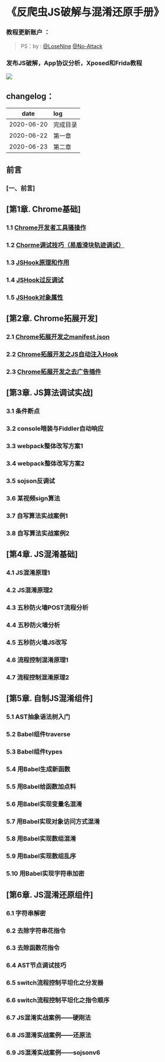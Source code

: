 # 《反爬虫JS破解与混淆还原手册》

### 教程更新账户  ：
>PS：by : [@LoseNine](https://github.com/LoseNine)  [@No-Attack](https://github.com/No-Attack) <br/>

### 发布JS破解，App协议分析，Xposed和Frida教程
![](https://mmbiz.qpic.cn/mmbiz_jpg/PAFHVZCvStuRWU5jDNFTPzxURY7dXaDpzwlb3YW6hW6KgjtbVgicfwKtoqaoNSGBIfYoZeqic1NkJtibU1Cs9WVBQ/640?wx_fmt=jpeg&tp=webp&wxfrom=5&wx_lazy=1&wx_co=1)


## changelog：

|date|log|
|:-:|:-|
|2020-06-20|完成目录|
|2020-06-22|第一章|
|2020-06-23|第二章|

## 前言
### [一、前言]

## [第1章. Chrome基础]
### 1.1 [Chrome开发者工具骚操作](https://github.com/LoseNine/Restore-JS/blob/master/1.Chrome%E5%9F%BA%E7%A1%80/1.1Chrome%E5%BC%80%E5%8F%91%E8%80%85%E5%B7%A5%E5%85%B7%E9%AA%9A%E6%93%8D%E4%BD%9C.md)
### 1.2 [Chorme调试技巧（易盾滑块轨迹调试）](https://github.com/LoseNine/Restore-JS/blob/master/1.Chrome%E5%9F%BA%E7%A1%80/1.2Chrome%E8%B0%83%E8%AF%95%E6%8A%80%E5%B7%A7%EF%BC%88%E6%9F%90%E6%98%93%E6%BB%91%E5%9D%97%EF%BC%89.md)
### 1.3 [JSHook原理和作用](https://github.com/LoseNine/Restore-JS/blob/master/1.Chrome%E5%9F%BA%E7%A1%80/1.3JS%20Hook%E5%8E%9F%E7%90%86%E4%B8%8E%E4%BD%9C%E7%94%A8.md)
### 1.4 [JSHook过反调试](https://github.com/LoseNine/Restore-JS/blob/master/1.Chrome%E5%9F%BA%E7%A1%80/1.4JS%20Hook%E8%BF%87%E5%8F%8D%E8%B0%83%E8%AF%95.md)
### 1.5 [JSHook对象属性](https://github.com/LoseNine/Restore-JS/blob/master/1.Chrome%E5%9F%BA%E7%A1%80/1.5JS%20Hook%E5%AF%B9%E8%B1%A1%E5%B1%9E%E6%80%A7.md)

## [第2章. Chrome拓展开发]
### 2.1 [Chrome拓展开发之manifest.json](https://github.com/LoseNine/Restore-JS/blob/master/2.Chrome%E6%8B%93%E5%B1%95%E5%BC%80%E5%8F%91/2.1Chrome%E6%8B%93%E5%B1%95%E5%BC%80%E5%8F%91%E4%B9%8Bmanifest.json.md)
### 2.2 [Chrome拓展开发之JS自动注入Hook](https://github.com/LoseNine/Restore-JS/blob/master/2.Chrome%E6%8B%93%E5%B1%95%E5%BC%80%E5%8F%91/2.2Chrome%E6%8B%93%E5%B1%95%E5%BC%80%E5%8F%91%E4%B9%8B%E8%87%AA%E5%8A%A8%E6%B3%A8%E5%85%A5Hook.md)
### 2.3 [Chrome拓展开发之去广告插件](https://github.com/LoseNine/Restore-JS/blob/master/2.Chrome%E6%8B%93%E5%B1%95%E5%BC%80%E5%8F%91/2.3Chrome%E6%8B%93%E5%B1%95%E5%BC%80%E5%8F%91%E4%B9%8B%E5%8E%BB%E5%B9%BF%E5%91%8A.md)

## [第3章. JS算法调试实战]
### 3.1 条件断点
### 3.2 console暗装与Fiddler自动响应
### 3.3 webpack整体改写方案1
### 3.4 webpack整体改写方案2
### 3.5 sojson反调试
### 3.6 某视频sign算法
### 3.7 自写算法实战案例1
### 3.8 自写算法实战案例2

## [第4章. JS混淆基础]
### 4.1 JS混淆原理1
### 4.2 JS混淆原理2
### 4.3 五秒防火墙POST流程分析
### 4.4 五秒防火墙分析
### 4.5 五秒防火墙JS改写
### 4.6 流程控制混淆原理1
### 4.7 流程控制混淆原理2

## [第5章. 自制JS混淆组件]
### 5.1 AST抽象语法树入门
### 5.2 Babel组件traverse
### 5.3 Babel组件types
### 5.4 用Babel生成新函数
### 5.5 用Babel给函数加点料
### 5.6 用Babel实现变量名混淆
### 5.7 用Babel实现对象访问方式混淆
### 5.8 用Babel实现数组混淆
### 5.9 用Babel实现数组乱序
### 5.10 用Babel实现字符串加密

## [第6章. JS混淆还原组件]
### 6.1 字符串解密
### 6.2 去除字符串花指令
### 6.3 去除函数花指令
### 6.4 AST节点调试技巧
### 6.5 switch流程控制平坦化之分发器
### 6.6 switch流程控制平坦化之指令顺序
### 6.7 JS混淆实战案例——硬刚法
### 6.8 JS混淆实战案例——还原法
### 6.9 JS混淆实战案例——sojsonv6
